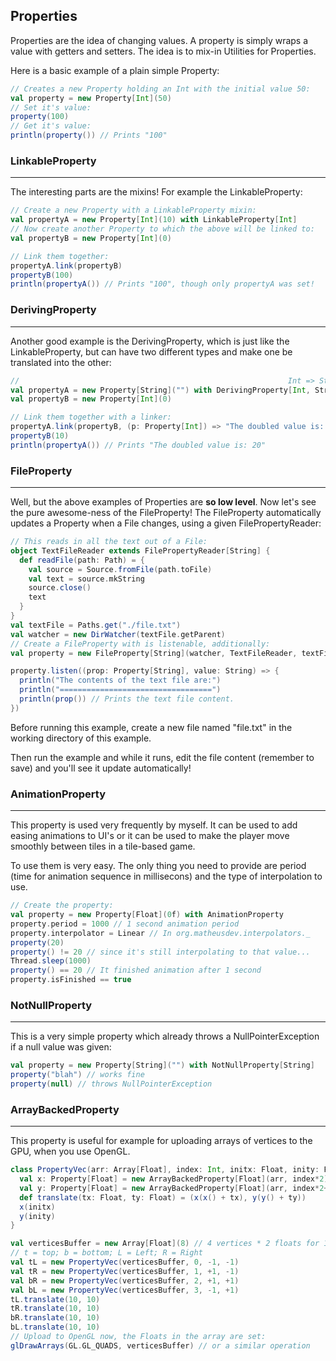 ## Properties

Properties are the idea of changing values. A property is simply wraps a value with getters and setters.
The idea is to mix-in Utilities for Properties.

Here is a basic example of a plain simple Property:

```scala
// Creates a new Property holding an Int with the initial value 50:
val property = new Property[Int](50)
// Set it's value:
property(100)
// Get it's value:
println(property()) // Prints "100"
```

### LinkableProperty
<hr />

The interesting parts are the mixins! For example the LinkableProperty:
```scala
// Create a new Property with a LinkableProperty mixin:
val propertyA = new Property[Int](10) with LinkableProperty[Int]
// Now create another Property to which the above will be linked to:
val propertyB = new Property[Int](0)

// Link them together:
propertyA.link(propertyB)
propertyB(100)
println(propertyA()) // Prints "100", though only propertyA was set!
```

### DerivingProperty
<hr />

Another good example is the DerivingProperty, which is just like the
LinkableProperty, but can have two different types and make one be translated into the other:
```scala
//                                                            Int => String
val propertyA = new Property[String]("") with DerivingProperty[Int, String]
val propertyB = new Property[Int](0)

// Link them together with a linker:
propertyA.link(propertyB, (p: Property[Int]) => "The doubled value is: " + ((p() * 2).toString()))
propertyB(10)
println(propertyA()) // Prints "The doubled value is: 20"
```

### FileProperty
<hr />

Well, but the above examples of Properties are **so low level**. Now let's see the pure awesome-ness of the FileProperty!
The FileProperty automatically updates a Property when a File changes, using a given FilePropertyReader:
```scala
// This reads in all the text out of a File:
object TextFileReader extends FilePropertyReader[String] {
  def readFile(path: Path) = {
    val source = Source.fromFile(path.toFile)
    val text = source.mkString
    source.close()
    text
  }
}
val textFile = Paths.get("./file.txt")
val watcher = new DirWatcher(textFile.getParent)
// Create a FileProperty with is listenable, additionally:
val property = new FileProperty[String](watcher, TextFileReader, textFile) with ListenableProperty[String]

property.listen((prop: Property[String], value: String) => {
  println("The contents of the text file are:")
  println("==================================")
  println(prop()) // Prints the text file content.
})
```

Before running this example, create a new file named "file.txt" in the working directory of this example.

Then run the example and while it runs, edit the file content (remember to save) and you'll see it update
automatically!

### AnimationProperty
<hr />

This property is used very frequently by myself. It can be used to add easing animations to UI's or it can be used to
make the player move smoothly between tiles in a tile-based game.

To use them is very easy. The only thing you need to provide are period (time for animation sequence in millisecons)
and the type of interpolation to use.

```scala
// Create the property:
val property = new Property[Float](0f) with AnimationProperty
property.period = 1000 // 1 second animation period
property.interpolator = Linear // In org.matheusdev.interpolators._
property(20)
property() != 20 // since it's still interpolating to that value...
Thread.sleep(1000)
property() == 20 // It finished animation after 1 second
property.isFinished == true
```

### NotNullProperty
<hr />

This is a very simple property which already throws a NullPointerException if a null value was given:

```scala
val property = new Property[String]("") with NotNullProperty[String]
property("blah") // works fine
property(null) // throws NullPointerException
```

### ArrayBackedProperty
<hr />

This property is useful for example for uploading arrays of vertices to the GPU, when you use OpenGL.

```scala
class PropertyVec(arr: Array[Float], index: Int, initx: Float, inity: Float) {
  val x: Property[Float] = new ArrayBackedProperty[Float](arr, index*2)
  val y: Property[Float] = new ArrayBackedProperty[Float](arr, index*2+1)
  def translate(tx: Float, ty: Float) = (x(x() + tx), y(y() + ty))
  x(initx)
  y(inity)
}

val verticesBuffer = new Array[Float](8) // 4 vertices * 2 floats for 1 quad
// t = top; b = bottom; L = Left; R = Right
val tL = new PropertyVec(verticesBuffer, 0, -1, -1)
val tR = new PropertyVec(verticesBuffer, 1, +1, -1)
val bR = new PropertyVec(verticesBuffer, 2, +1, +1)
val bL = new PropertyVec(verticesBuffer, 3, -1, +1)
tL.translate(10, 10)
tR.translate(10, 10)
bR.translate(10, 10)
bL.translate(10, 10)
// Upload to OpenGL now, the Floats in the array are set:
glDrawArrays(GL.GL_QUADS, verticesBuffer) // or a similar operation
```
